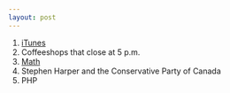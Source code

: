 ```yaml
---
layout: post
---
```


1. [iTunes](https://twitter.com/mylesb/status/618843307037167616)
2. Coffeeshops that close at 5 p.m.
3. [Math](https://twitter.com/mylesb/status/622138225683861504)
4. Stephen Harper and the Conservative Party of Canada
5. PHP
